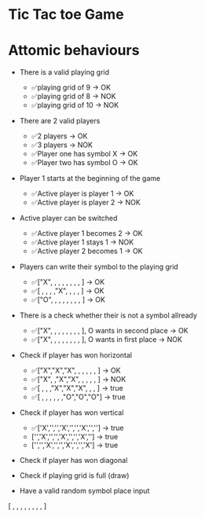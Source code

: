 # Tic Tac toe Game

# Attomic behaviours

- There is a valid playing grid
    - ✅playing grid of 9 -> OK
    - ✅playing grid of 8 -> NOK
    - ✅playing grid of 10 -> NOK

- There are 2 valid players
    - ✅2 players -> OK
    - ✅3 players -> NOK
    - ✅Player one has symbol X -> OK
    - ✅Player two has symbol O -> OK

- Player 1 starts at the beginning of the game
    - ✅Active player is player 1 -> OK
    - ✅Active player is player 2 -> NOK

- Active player can be switched
    - ✅Active player 1 becomes 2 -> OK
    - ✅Active player 1 stays 1 -> NOK
    - ✅Active player 2 becomes 1 -> OK

- Players can write their symbol to the playing grid
    - ✅["X", , , , , , , , ] -> OK
    - ✅[ , , , ,"X", , , , ] -> OK
    - ✅["O", , , , , , , , ] -> OK

- There is a check whether their is not a symbol allready
    - ✅["X", , , , , , , , ], O wants in second place -> OK
    - ✅["X", , , , , , , , ], O wants in first place -> NOK

- Check if player has won horizontal
    - ✅["X","X","X", , , , , , ] -> OK
    - ✅["X", ,"X","X", , , , , ] -> NOK
    - ✅[ , , ,"X","X","X", , , ] -> true
    - ✅[ , , , , , ,"O","O","O"] -> true

- Check if player has won vertical
    - ✅['X','','','X','','','X','',''] -> true
    - ['','X','','','X','','','X',''] -> true
    - ['','','X','','','X','','','X'] -> true

- Check if player has won diagonal

- Check if playing grid is full (draw)

- Have a valid random symbol place input



[ , , , , , , , , ]
